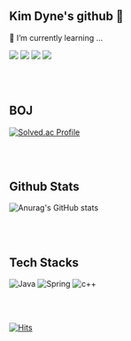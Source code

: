 ## Kim Dyne's github 💫

🌱 I’m currently learning ...
<br>
<div>
<img src="https://img.shields.io/badge/Java-007396.svg?&style=for-the-badge&logo=Java&logoColor=white">
<img src="https://img.shields.io/badge/spring boot-6DB33F?style=for-the-badge&logo=springboot&logoColor=white">
<img src="https://img.shields.io/badge/spring security-6DB33F?style=for-the-badge&logo=springsecurity&logoColor=white">
<img src="https://img.shields.io/badge/Spring Data JPA-6DB33F?style=for-the-badge&logo=jpa&logoColor=white"/>
</div>


<br/><br/>
## BOJ
[![Solved.ac Profile](http://mazassumnida.wtf/api/v2/generate_badge?boj=dyne0828)](https://solved.ac/dyne0828/)

<br/><br/>
## Github Stats
![Anurag's GitHub stats](https://github-readme-stats.vercel.app/api?username=dynene&show_icons=true&theme=transparent)

<br/><br/>

## Tech Stacks

![Java](https://img.shields.io/badge/Java-007396.svg?&style=for-the-badge&logo=Java&logoColor=white)
![Spring](https://img.shields.io/badge/Spring-6DB33F.svg?&style=for-the-badge&logo=Spring&logoColor=white)
![c++](https://img.shields.io/badge/c++-00599C.svg?&style=for-the-badge&logo=c++&logoColor=white)

<br/><br/>

[![Hits](https://hits.seeyoufarm.com/api/count/incr/badge.svg?url=https%3A%2F%2Fgithub.com%2Fdynene&count_bg=%23BAE2CC&title_bg=%23ACC7FF&icon=&icon_color=%23FFEDED&title=hits&edge_flat=false)](https://hits.seeyoufarm.com)


<!--
**dynene/dynene** is a ✨ _special_ ✨ repository because its `README.md` (this file) appears on your GitHub profile.

Here are some ideas to get you started:

- 🔭 I’m currently working on ...
- 🌱 I’m currently learning ...
- 👯 I’m looking to collaborate on ...
- 🤔 I’m looking for help with ...
- 💬 Ask me about ...
- 📫 How to reach me: ...
- 😄 Pronouns: ...
- ⚡ Fun fact: ...
-->
